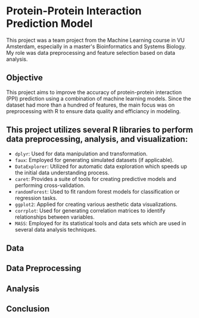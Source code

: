 # Protein-Protein Interaction Prediction Model
This project was a team project from the Machine Learning course in VU Amsterdam, especially in a master's Bioinformatics and Systems Biology.
My role was data preprocessing and feature selection based on data analysis.

## Objective
This project aims to improve the accuracy of protein-protein interaction (PPI) prediction using a combination of machine learning
 models. Since the dataset had more than a hundred of features, the main focus was on preprocessing with R to ensure data quality and efficiancy in modeling.

## This project utilizes several R libraries to perform data preprocessing, analysis, and visualization:

- `dplyr`: Used for data manipulation and transformation.
- `faux`: Employed for generating simulated datasets (if applicable).
- `DataExplorer`: Utilized for automatic data exploration which speeds up the initial data understanding process.
- `caret`: Provides a suite of tools for creating predictive models and performing cross-validation.
- `randomForest`: Used to fit random forest models for classification or regression tasks.
- `ggplot2`: Applied for creating various aesthetic data visualizations.
- `corrplot`: Used for generating correlation matrices to identify relationships between variables.
- `MASS`: Employed for its statistical tools and data sets which are used in several data analysis techniques.

## Data

## Data Preprocessing

## Analysis


## Conclusion



